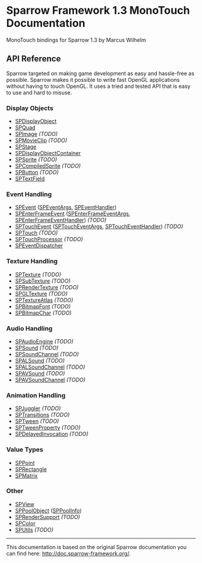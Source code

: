 # Sparrow Framework 1.3 MonoTouch Documentation

MonoTouch bindings for Sparrow 1.3 by Marcus Wilhelm

## API Reference

Sparrow targeted on making game development as easy and hassle-free as possible. Sparrow makes it possible to write fast OpenGL applications without having to touch OpenGL. It uses a tried and tested API that is easy to use and hard to misuse.

### Display Objects

 - [SPDisplayObject](api/SPDisplayObject.md)
 - [SPQuad](api/SPQuad.md)
 - [SPImage](api/SPImage.md) *(TODO)*
 - [SPMovieClip](api/SPMovieClip.md) *(TODO)*
 - [SPStage](api/SPStage.md)
 - [SPDisplayObjectContainer](api/SPDisplayObjectContainer.md)
 - [SPSprite](api/SPSprite.md) *(TODO)*
 - [SPCompiledSprite](api/SPCompiledSprite.md) *(TODO)*
 - [SPButton](api/SPButton.md) *(TODO)*
 - [SPTextField](api/SPTextField.md)
 
### Event Handling

 - [SPEvent](api/SPEvent.md) ([SPEventArgs](api/SPEvent.md), [SPEventHandler](api/SPEvent.md))
 - [SPEnterFrameEvent](api/SPEnterFrameEvent.md) ([SPEnterFrameEventArgs](api/SPEnterFrameEvent.md), [SPEnterFrameEventHandler](api/SPEnterFrameEvent.md)) *(TODO)*
 - [SPTouchEvent](api/SPTouchEvent.md) ([SPTouchEventArgs](api/SPTouchEvent.md), [SPTouchEventHandler](api/SPTouchEvent.md)) *(TODO)*
 - [SPTouch](api/SPTouch.md) *(TODO)*
 - [SPTouchProcessor](api/SPTouchProcessor.md) *(TODO)*
 - [SPEventDispatcher](api/SPEventDispatcher.md)
 
### Texture Handling

 - [SPTexture](api/SPTexture.md) *(TODO)*
 - [SPSubTexture](api/SPSubTexture.md) *(TODO)*
 - [SPRenderTexture](api/SPRenderTexture.md) *(TODO)*
 - [SPGLTexture](api/SPGLTexture.md) *(TODO)*
 - [SPTextureAtlas](api/SPTextureAtlas.md) *(TODO)*
 - [SPBitmapFont](api/SPBitmapFont.md) *(TODO)*
 - [SPBitmapChar](api/SPBitmapChar.md) *(TODO)*

### Audio Handling

 - [SPAudioEngine](api/SPAudioEngine.md) *(TODO)*
 - [SPSound](api/SPSound.md) *(TODO)*
 - [SPSoundChannel](api/SPSoundChannel.md) *(TODO)*
 - [SPALSound](api/SPALSound.md) *(TODO)*
 - [SPALSoundChannel](api/SPALSoundChannel.md) *(TODO)*
 - [SPAVSound](api/SPAVSound.md) *(TODO)*
 - [SPAVSoundChannel](api/SPAVSoundChannel.md) *(TODO)*
   
### Animation Handling
   
 - [SPJuggler](api/SPJuggler.md) *(TODO)*
 - [SPTransitions](api/SPTransitions.md) *(TODO)*
 - [SPTween](api/SPTween.md) *(TODO)*
 - [SPTweenProperty](api/SPTweenProperty.md) *(TODO)*
 - [SPDelayedInvocation](api/SPDelayedInvocation.md) *(TODO)*
   
### Value Types

 - [SPPoint](api/SPPoint.md)
 - [SPRectangle](api/SPRectangle.md)
 - [SPMatrix](api/SPMatrix.md)

### Other

 - [SPView](api/SPView.md)
 - [SPPoolObject](api/SPPoolObject.md) ([SPPoolInfo](api/SPPoolObject.md))
 - [SPRenderSupport](api/SPRenderSupport.md) *(TODO)*
 - [SPColor](api/SPColor.md)
 - [SPUtils](api/SPUtils.md) *(TODO)*
    
---

This documentation is based on the original Sparrow documentation you can find here: <http://doc.sparrow-framework.org/>.
